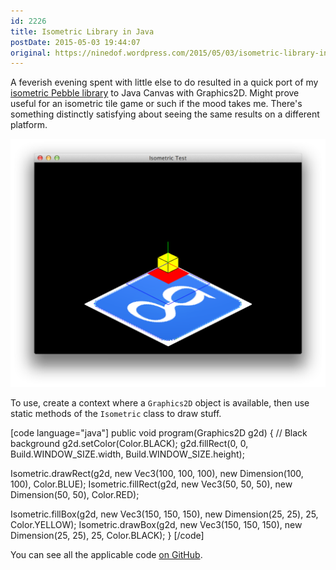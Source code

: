 ```yaml
---
id: 2226
title: Isometric Library in Java
postDate: 2015-05-03 19:44:07
original: https://ninedof.wordpress.com/2015/05/03/isometric-library-in-java/
---
```


A feverish evening spent with little else to do resulted in a quick port of my  [isometric Pebble library](http://github.com/C-D-Lewis/isometric) to Java Canvas with Graphics2D. Might prove useful for an isometric tile game or such if the mood takes me. There's something distinctly satisfying about seeing the same results on a different platform.

![](/assets/media/2015/05/screenshot.png)

To use, create a context where a <code>Graphics2D</code> object is available, then use static methods of the <code>Isometric</code> class to draw stuff.

[code language="java"]
public void program(Graphics2D g2d) {
  // Black background
  g2d.setColor(Color.BLACK);
  g2d.fillRect(0, 0, Build.WINDOW_SIZE.width, Build.WINDOW_SIZE.height);

  Isometric.drawRect(g2d, new Vec3(100, 100, 100), new Dimension(100, 100), Color.BLUE);
  Isometric.fillRect(g2d, new Vec3(50, 50, 50), new Dimension(50, 50), Color.RED);

  Isometric.fillBox(g2d, new Vec3(150, 150, 150), new Dimension(25, 25), 25, Color.YELLOW);
  Isometric.drawBox(g2d, new Vec3(150, 150, 150), new Dimension(25, 25), 25, Color.BLACK);
}
[/code]

You can see all the applicable code  [on GitHub](https://github.com/C-D-Lewis/isometric-java).
